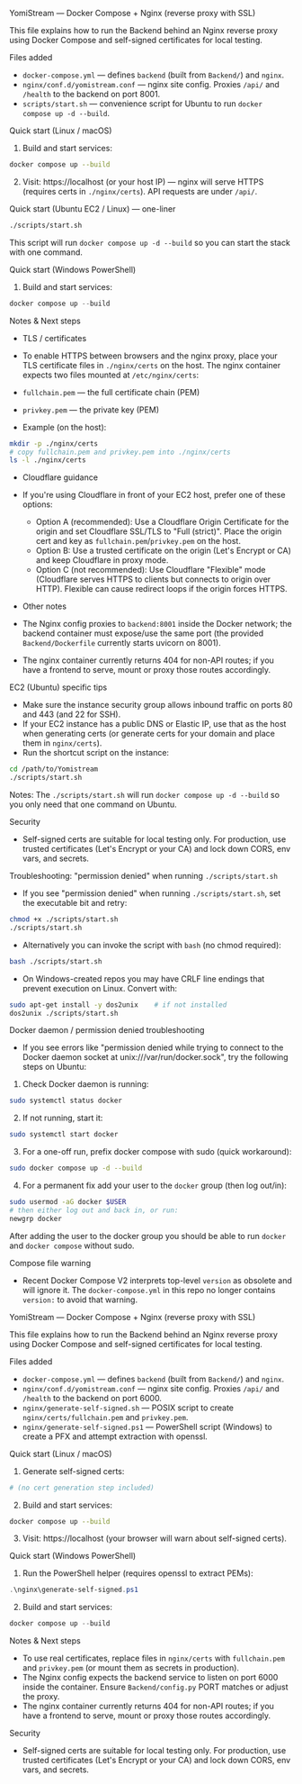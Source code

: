 YomiStream — Docker Compose + Nginx (reverse proxy with SSL)

This file explains how to run the Backend behind an Nginx reverse proxy using Docker Compose and self-signed certificates for local testing.

Files added
- `docker-compose.yml` — defines `backend` (built from `Backend/`) and `nginx`.
- `nginx/conf.d/yomistream.conf` — nginx site config. Proxies `/api/` and `/health` to the backend on port 8001.
- `scripts/start.sh` — convenience script for Ubuntu to run `docker compose up -d --build`.

Quick start (Linux / macOS)

1. Build and start services:

```bash
docker compose up --build
```

2. Visit: https://localhost (or your host IP) — nginx will serve HTTPS (requires certs in `./nginx/certs`). API requests are under `/api/`.

Quick start (Ubuntu EC2 / Linux) — one-liner

```bash
./scripts/start.sh
```

This script will run `docker compose up -d --build` so you can start the stack with one command.

Quick start (Windows PowerShell)

1. Build and start services:

```powershell
docker compose up --build
```

Notes & Next steps
- TLS / certificates

- To enable HTTPS between browsers and the nginx proxy, place your TLS certificate files in `./nginx/certs` on the host. The nginx container expects two files mounted at `/etc/nginx/certs`:

- `fullchain.pem` — the full certificate chain (PEM)
- `privkey.pem`   — the private key (PEM)

- Example (on the host):

```bash
mkdir -p ./nginx/certs
# copy fullchain.pem and privkey.pem into ./nginx/certs
ls -l ./nginx/certs
```

- Cloudflare guidance

- If you're using Cloudflare in front of your EC2 host, prefer one of these options:
	- Option A (recommended): Use a Cloudflare Origin Certificate for the origin and set Cloudflare SSL/TLS to "Full (strict)". Place the origin cert and key as `fullchain.pem`/`privkey.pem` on the host.
	- Option B: Use a trusted certificate on the origin (Let's Encrypt or CA) and keep Cloudflare in proxy mode.
	- Option C (not recommended): Use Cloudflare "Flexible" mode (Cloudflare serves HTTPS to clients but connects to origin over HTTP). Flexible can cause redirect loops if the origin forces HTTPS.

- Other notes

- The Nginx config proxies to `backend:8001` inside the Docker network; the backend container must expose/use the same port (the provided `Backend/Dockerfile` currently starts uvicorn on 8001).
- The nginx container currently returns 404 for non-API routes; if you have a frontend to serve, mount or proxy those routes accordingly.

EC2 (Ubuntu) specific tips
- Make sure the instance security group allows inbound traffic on ports 80 and 443 (and 22 for SSH).
- If your EC2 instance has a public DNS or Elastic IP, use that as the host when generating certs (or generate certs for your domain and place them in `nginx/certs`).
- Run the shortcut script on the instance:

```bash
cd /path/to/Yomistream
./scripts/start.sh
```

Notes: The `./scripts/start.sh` will run `docker compose up -d --build` so you only need that one command on Ubuntu.

Security
- Self-signed certs are suitable for local testing only. For production, use trusted certificates (Let's Encrypt or your CA) and lock down CORS, env vars, and secrets.

Troubleshooting: "permission denied" when running `./scripts/start.sh`
- If you see "permission denied" when running `./scripts/start.sh`, set the executable bit and retry:

```bash
chmod +x ./scripts/start.sh
./scripts/start.sh
```

- Alternatively you can invoke the script with `bash` (no chmod required):

```bash
bash ./scripts/start.sh
```

- On Windows-created repos you may have CRLF line endings that prevent execution on Linux. Convert with:

```bash
sudo apt-get install -y dos2unix    # if not installed
dos2unix ./scripts/start.sh
```

Docker daemon / permission denied troubleshooting
- If you see errors like "permission denied while trying to connect to the Docker daemon socket at unix:///var/run/docker.sock", try the following steps on Ubuntu:

1) Check Docker daemon is running:

```bash
sudo systemctl status docker
```

2) If not running, start it:

```bash
sudo systemctl start docker
```

3) For a one-off run, prefix docker compose with sudo (quick workaround):

```bash
sudo docker compose up -d --build
```

4) For a permanent fix add your user to the `docker` group (then log out/in):

```bash
sudo usermod -aG docker $USER
# then either log out and back in, or run:
newgrp docker
```

After adding the user to the docker group you should be able to run `docker` and `docker compose` without sudo.

Compose file warning
- Recent Docker Compose V2 interprets top-level `version` as obsolete and will ignore it. The `docker-compose.yml` in this repo no longer contains `version:` to avoid that warning.

YomiStream — Docker Compose + Nginx (reverse proxy with SSL)

This file explains how to run the Backend behind an Nginx reverse proxy using Docker Compose and self-signed certificates for local testing.

Files added
- `docker-compose.yml` — defines `backend` (built from `Backend/`) and `nginx`.
- `nginx/conf.d/yomistream.conf` — nginx site config. Proxies `/api/` and `/health` to the backend on port 6000.
- `nginx/generate-self-signed.sh` — POSIX script to create `nginx/certs/fullchain.pem` and `privkey.pem`.
- `nginx/generate-self-signed.ps1` — PowerShell script (Windows) to create a PFX and attempt extraction with openssl.

Quick start (Linux / macOS)

1. Generate self-signed certs:

```bash
# (no cert generation step included)
```

2. Build and start services:

```bash
docker compose up --build
```

3. Visit: https://localhost (your browser will warn about self-signed certs).

Quick start (Windows PowerShell)

1. Run the PowerShell helper (requires openssl to extract PEMs):

```powershell
.\nginx\generate-self-signed.ps1
```

2. Build and start services:

```powershell
docker compose up --build
```

Notes & Next steps
- To use real certificates, replace files in `nginx/certs` with `fullchain.pem` and `privkey.pem` (or mount them as secrets in production).
- The Nginx config expects the backend service to listen on port 6000 inside the container. Ensure `Backend/config.py` PORT matches or adjust the proxy.
- The nginx container currently returns 404 for non-API routes; if you have a frontend to serve, mount or proxy those routes accordingly.

Security
- Self-signed certs are suitable for local testing only. For production, use trusted certificates (Let's Encrypt or your CA) and lock down CORS, env vars, and secrets.
